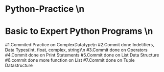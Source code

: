 # Python-Practice \n
# Basic to Expert Python Programs \n

#1.Commited Practice on ComplexDatatype\n
#2.Commit done Indetifiers, Data Types(int, float, complex, string)\n
#3.Commit done on Operators
#4.Commit done on Print Statements 
#5.Commit done on List Data Structure
#6.commit done more function on List
#7.Commit done on Tuple Datastructure
